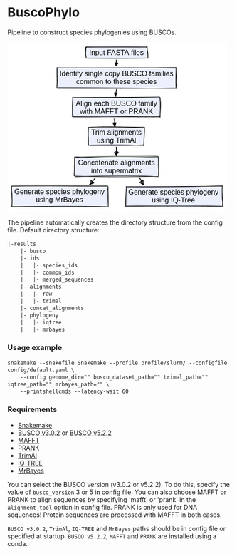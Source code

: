 # BuscoPhylo

Pipeline to construct species phylogenies using BUSCOs.

![BuscoPhylo pipeline](./pipeline.png)

The pipeline automatically creates the directory structure from the config file. Default directory structure:

```
|-results
    |- busco
    |- ids
    |   |- species_ids
    |   |- common_ids
    |   |- merged_sequences  
    |- alignments
    |   |- raw
    |   |- trimal
    |- concat_alignments
    |- phylogeny
    |   |- iqtree
    |   |- mrbayes
```

### Usage example

```
snakemake --snakefile Snakemake --profile profile/slurm/ --configfile config/default.yaml \
    --config genome_dir="" busco_dataset_path="" trimal_path="" iqtree_path="" mrbayes_path="" \
    --printshellcmds --latency-wait 60
```

### Requirements
* [Snakemake](https://snakemake.github.io/)
* [BUSCO v3.0.2](https://busco-archive.ezlab.org/) or [BUSCO v5.2.2](https://busco.ezlab.org/)
* [MAFFT](https://mafft.cbrc.jp/alignment/software/)
* [PRANK](http://wasabiapp.org/software/prank/)
* [TrimAl](http://trimal.cgenomics.org/)
* [IQ-TREE](http://www.iqtree.org/)
* [MrBayes](https://nbisweden.github.io/MrBayes/index.html)

You can select the BUSCO version (v3.0.2 or v5.2.2). To do this, specify the value of `busco_version` 3 or 5 in config file.
You can also choose MAFFT or PRANK to align sequences by specifying 'mafft' or 'prank' in the `alignment_tool` option in config file. 
PRANK is only used for DNA sequences! Protein sequences are processed with MAFFT in both cases.

`BUSCO v3.0.2`, `TrimAl`, `IQ-TREE` and `MrBayes` paths should be in config file or specified at startup.
`BUSCO v5.2.2`, `MAFFT` and `PRANK` are installed using a conda.
